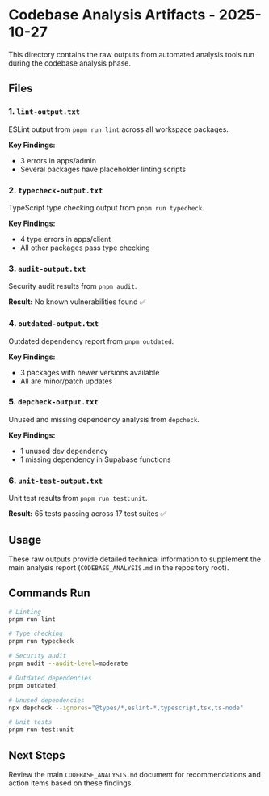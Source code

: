 # Codebase Analysis Artifacts - 2025-10-27

This directory contains the raw outputs from automated analysis tools run during
the codebase analysis phase.

## Files

### 1. `lint-output.txt`

ESLint output from `pnpm run lint` across all workspace packages.

**Key Findings:**

- 3 errors in apps/admin
- Several packages have placeholder linting scripts

### 2. `typecheck-output.txt`

TypeScript type checking output from `pnpm run typecheck`.

**Key Findings:**

- 4 type errors in apps/client
- All other packages pass type checking

### 3. `audit-output.txt`

Security audit results from `pnpm audit`.

**Result:** No known vulnerabilities found ✅

### 4. `outdated-output.txt`

Outdated dependency report from `pnpm outdated`.

**Key Findings:**

- 3 packages with newer versions available
- All are minor/patch updates

### 5. `depcheck-output.txt`

Unused and missing dependency analysis from `depcheck`.

**Key Findings:**

- 1 unused dev dependency
- 1 missing dependency in Supabase functions

### 6. `unit-test-output.txt`

Unit test results from `pnpm run test:unit`.

**Result:** 65 tests passing across 17 test suites ✅

## Usage

These raw outputs provide detailed technical information to supplement the main
analysis report (`CODEBASE_ANALYSIS.md` in the repository root).

## Commands Run

```bash
# Linting
pnpm run lint

# Type checking
pnpm run typecheck

# Security audit
pnpm audit --audit-level=moderate

# Outdated dependencies
pnpm outdated

# Unused dependencies
npx depcheck --ignores="@types/*,eslint-*,typescript,tsx,ts-node"

# Unit tests
pnpm run test:unit
```

## Next Steps

Review the main `CODEBASE_ANALYSIS.md` document for recommendations and action
items based on these findings.
